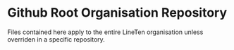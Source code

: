 # Github Root Organisation Repository

Files contained here apply to the entire LineTen organisation unless overriden in a specific repository.
